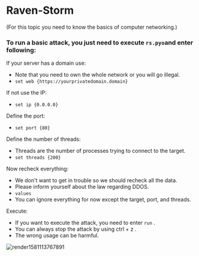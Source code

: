 # Raven-Storm

(For this topic you need to know the basics of computer networking.)


### To run a basic attack, you just need to execute ```rs.pyo```and enter following:

If your server has a domain use:
- Note that you need to own the whole network or you will go illegal.
- ```set web {https://yourprivatedomain.domain}```

If not use the IP:
- ```set ip {0.0.0.0}```

Define the port:
- ```set port {80}```

Define the number of threads:
- Threads are the number of processes trying to connect to the target.
- ```set threads {200}```

Now recheck everything:
- We don't want to get in trouble so we should recheck all the data.
- Please inform yourself about the law regarding DDOS.
- ```values```
- You can ignore everything for now except the target, port, and threads.

Execute:
- If you want to execute the attack, you need to enter ```run``` .
- You can always stop the attack by using ctrl + z .
- The wrong usage can be harmful.

![render1581113767891](https://user-images.githubusercontent.com/36562445/74070215-cabc1280-4a00-11ea-9891-da81bb61e1bb.gif)
